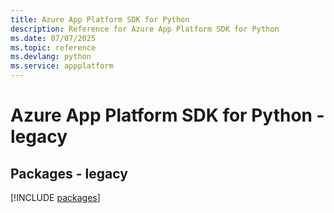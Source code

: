 ```yaml
---
title: Azure App Platform SDK for Python
description: Reference for Azure App Platform SDK for Python
ms.date: 07/07/2025
ms.topic: reference
ms.devlang: python
ms.service: appplatform
---
```

# Azure App Platform SDK for Python - legacy
## Packages - legacy
[!INCLUDE [packages](app-platform-index.md)]